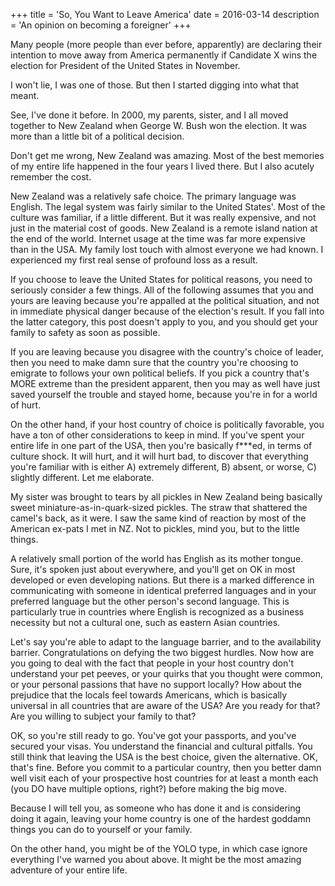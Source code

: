 +++
title = 'So, You Want to Leave America'
date = 2016-03-14
description = 'An opinion on becoming a foreigner'
+++

Many people (more people than ever before, apparently) are declaring their intention to move away from America permanently if Candidate X wins the election for President of the United States in November.

I won't lie, I was one of those. But then I started digging into what that meant.

See, I've done it before. In 2000, my parents, sister, and I all moved together to New Zealand when George W. Bush won the election. It was more than a little bit of a political decision.

Don't get me wrong, New Zealand was amazing. Most of the best memories of my entire life happened in the four years I lived there. But I also acutely remember the cost.

New Zealand was a relatively safe choice. The primary language was English. The legal system was fairly similar to the United States'. Most of the culture was familiar, if a little different. But it was really expensive, and not just in the material cost of goods. New Zealand is a remote island nation at the end of the world. Internet usage at the time was far more expensive than in the USA. My family lost touch with almost everyone we had known. I experienced my first real sense of profound loss as a result.

If you choose to leave the United States for political reasons, you need to seriously consider a few things. All of the following assumes that you and yours are leaving because you're appalled at the political situation, and not in immediate physical danger because of the election's result. If you fall into the latter category, this post doesn't apply to you, and you should get your family to safety as soon as possible.

If you are leaving because you disagree with the country's choice of leader, then you need to make damn sure that the country you're choosing to emigrate to follows your own political beliefs. If you pick a country that's MORE extreme than the president apparent, then you may as well have just saved yourself the trouble and stayed home, because you're in for a world of hurt.

On the other hand, if your host country of choice is politically favorable, you have a ton of other considerations to keep in mind. If you've spent your entire life in one part of the USA, then you're basically f\*\*\*ed, in terms of culture shock. It will hurt, and it will hurt bad, to discover that everything you're familiar with is either A) extremely different, B) absent, or worse, C) slightly different. Let me elaborate.

My sister was brought to tears by all pickles in New Zealand being basically sweet miniature-as-in-quark-sized pickles. The straw that shattered the camel's back, as it were. I saw the same kind of reaction by most of the American ex-pats I met in NZ. Not to pickles, mind you, but to the little things.

A relatively small portion of the world has English as its mother tongue. Sure, it's spoken just about everywhere, and you'll get on OK in most developed or even developing nations. But there is a marked difference in communicating with someone in identical preferred languages and in your preferred language but the other person's second language. This is particularly true in countries where English is recognized as a business necessity but not a cultural one, such as eastern Asian countries.

Let's say you're able to adapt to the language barrier, and to the availability barrier. Congratulations on defying the two biggest hurdles. Now how are you going to deal with the fact that people in your host country don't understand your pet peeves, or your quirks that you thought were common, or your personal passions that have no support locally? How about the prejudice that the locals feel towards Americans, which is basically universal in all countries that are aware of the USA? Are you ready for that? Are you willing to subject your family to that?

OK, so you're still ready to go. You've got your passports, and you've secured your visas. You understand the financial and cultural pitfalls. You still think that leaving the USA is the best choice, given the alternative. OK, that's fine. Before you commit to a particular country, then you better damn well visit each of your prospective host countries for at least a month each (you DO have multiple options, right?) before making the big move.

Because I will tell you, as someone who has done it and is considering doing it again, leaving your home country is one of the hardest goddamn things you can do to yourself or your family.

On the other hand, you might be of the YOLO type, in which case ignore everything I've warned you about above. It might be the most amazing adventure of your entire life.
